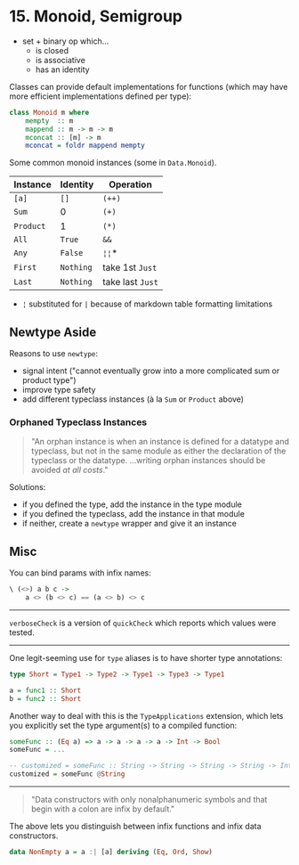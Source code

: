 # 15. Monoid, Semigroup

- set + binary op which…
  - is closed
  - is associative
  - has an identity

Classes can provide default implementations for functions (which may have more efficient implementations defined per type):

```hs
class Monoid m where
    mempty  :: m
    mappend :: m -> m -> m
    mconcat :: [m] -> m
    mconcat = foldr mappend mempty
```

Some common monoid instances (some in `Data.Monoid`).

Instance  | Identity  | Operation
----------|-----------|----------
`[a]`     | `[]`      | `(++)`
`Sum`     | 0         | `(+)`
`Product` | 1         | `(*)`
`All`     | `True`    | `&&`
`Any`     | `False`   | `¦¦`*
`First`   | `Nothing` | take 1st `Just`
`Last`    | `Nothing` | take last `Just`

* `¦` substituted for `|` because of markdown table formatting limitations

## Newtype Aside

Reasons to use `newtype`:

- signal intent ("cannot eventually grow into a more complicated sum or product type")
- improve type safety
- add different typeclass instances (à la `Sum` or `Product` above)

### Orphaned Typeclass Instances

> "An orphan instance is when an instance is defined for a datatype and typeclass, but not in the same module as either the declaration of the typeclass or the datatype. …writing orphan instances should be avoided _at all costs_."

Solutions:

- if you defined the type, add the instance in the type module
- if you defined the typeclass, add the instance in that module
- if neither, create a `newtype` wrapper and give it an instance

## Misc

You can bind params with infix names:

```hs
\ (<>) a b c ->
    a <> (b <> c) == (a <> b) <> c
```

---

`verboseCheck` is a version of `quickCheck` which reports which values were tested.

---

One legit-seeming use for `type` aliases is to have shorter type annotations:

```hs
type Short = Type1 -> Type2 -> Type1 -> Type3 -> Type1

a = func1 :: Short
b = func2 :: Short
```

Another way to deal with this is the `TypeApplications` extension, which lets you explicitly set the type argument(s) to a compiled function:

```hs
someFunc :: (Eq a) => a -> a -> a -> a -> Int -> Bool
someFunc = ...

-- customized = someFunc :: String -> String -> String -> String -> Int -> Bool
customized = someFunc @String
```

---

> "Data constructors with only nonalphanumeric symbols and that begin with a colon are infix by default."

The above lets you distinguish between infix functions and infix data constructors.

```hs
data NonEmpty a = a :| [a] deriving (Eq, Ord, Show)
```
